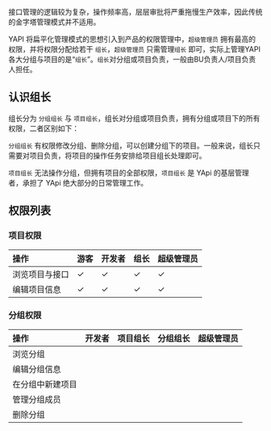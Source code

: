 接口管理的逻辑较为复杂，操作频率高，层层审批将严重拖慢生产效率，因此传统的金字塔管理模式并不适用。

YAPI 将扁平化管理模式的思想引入到产品的权限管理中，`超级管理员` 拥有最高的权限，并将权限分配给若干 `组长`，`超级管理员` 只需管理`组长` 即可，实际上管理YAPI各大分组与项目的是“`组长`”。`组长`对分组或项目负责，一般由BU负责人/项目负责人担任。

## 认识组长

组长分为 `分组组长` 与 `项目组长`，组长对分组或项目负责，拥有分组或项目下的所有权限，二者区别如下：

`分组组长` 有权限修改分组、删除分组，可以创建分组下的项目。一般来说，组长只需要对项目负责，将项目的操作任务安排给项目组长处理即可。

`项目组长` 无法操作分组，但拥有项目的全部权限，`项目组长` 是 YApi 的基层管理者，承担了 YApi 绝大部分的日常管理工作。

## 权限列表

### 项目权限

| 操作 | 游客 | 开发者 | 组长 | 超级管理员 |
| :-------------- | :------------ | :------------ | :------------ | :------------ |
| 浏览项目与接口 | ✓ | ✓ | ✓ | ✓ |
| 编辑项目信息 | ✓ | ✓ | ✓ | ✓ |


### 分组权限

| 操作 | 开发者 | 项目组长 | 分组组长 | 超级管理员 |
| :-------------- | :------------ | :------------ | :------------ | :------------ |
| 浏览分组 |
| 编辑分组信息 |
| 在分组中新建项目 |
| 管理分组成员 |
| 删除分组 |
